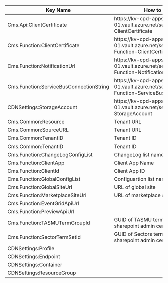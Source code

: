 
|Key Name| How to retrieve | Remarks |  |
|--|--|--|--|
|Cms.Api:ClientCertificate| https://kv-cpd-apps-<env>-we-01.vault.azure.net/secrets/Cms-Api-ClientCertificate||
|Cms.Function:ClientCertificate| https://kv-cpd-apps-<env>-we-01.vault.azure.net/secrets/Cms-Function-ClientCertificate||
|Cms.Function:NotificationUrl| https://kv-cpd-apps-<env>-we-01.vault.azure.net/secrets/Cms-Function-NotificationUrl||
|Cms.Function:ServiceBusConnectionString| https://kv-cpd-apps-<env>-we-01.vault.azure.net/secrets/Cms-Function-ServiceBusConnectionString||
|CDNSettings:StorageAccount| https://kv-cpd-apps-{env}-we-01.vault.azure.net/secrets/CDNSettings-StorageAccount||
|Cms.Common:Resource|Tenant URL||
|Cms.Common:SourceURL|Tenant URL||
|Cms.Common:TenantID|Tenant ID||
|Cms.Common:TenantID|Tenant ID||
|Cms.Function:ChangeLogConfigList|ChangeLog list name at global site||
|Cms.Function:ClientApp|Client App Name||
|Cms.Function:ClientId|Client App ID||
|Cms.Function:GlobalConfigList|Configuartion list name at global site||
|Cms.Function:GlobalSiteUrl|URL of global site||
|Cms.Function:MarketplaceSiteUrl|URL of marketplace site||
|Cms.Function:EventGridApiUrl|||
|Cms.Function:PreviewApiUrl|||
|Cms.Function:TASMUTermGroupId|GUID of TASMU term group present in sharepoint admin center||
|Cms.Function:SectorTermSetId|GUID of Sectors term set present in sharepoint admin center||
|CDNSettings:Profile|||
|CDNSettings:Endpoint|||
|CDNSettings:Container|||
|CDNSettings:ResourceGroup|||

